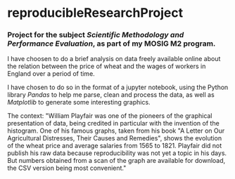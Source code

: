 # reproducibleResearchProject
### Project for the subject _Scientific Methodology and Performance Evaluation_, as part of my MOSIG M2 program.
I have choosen to do a brief analysis on data freely available online about the relation between the price of wheat and the wages of workers in England over a period of time.

I have chosen to do so in the format of a jupyter notebook, using the Python library _Pandas_ to help me parse, clean and process the data, as well as _Matplotlib_ to generate some interesting graphics. 

The context: "William Playfair was one of the pioneers of the graphical presentation of data, being credited in particular with the invention of the histogram. One of his famous graphs, taken from his book "A Letter on Our Agricultural Distresses, Their Causes and Remedies", shows the evolution of the wheat price and average salaries from 1565 to 1821. Playfair did not publish his raw data because reproducibility was not yet a topic in his days. But numbers obtained from a scan of the graph are available for download, the CSV version being most convenient."

